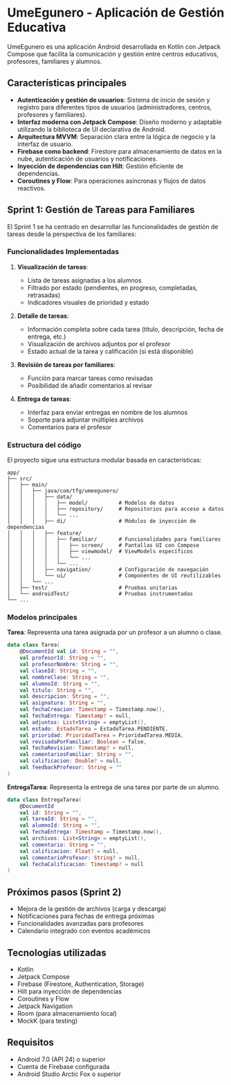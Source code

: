 # UmeEgunero - Aplicación de Gestión Educativa

UmeEgunero es una aplicación Android desarrollada en Kotlin con Jetpack Compose que facilita la comunicación y gestión entre centros educativos, profesores, familiares y alumnos.

## Características principales

- **Autenticación y gestión de usuarios**: Sistema de inicio de sesión y registro para diferentes tipos de usuarios (administradores, centros, profesores y familiares).
- **Interfaz moderna con Jetpack Compose**: Diseño moderno y adaptable utilizando la biblioteca de UI declarativa de Android.
- **Arquitectura MVVM**: Separación clara entre la lógica de negocio y la interfaz de usuario.
- **Firebase como backend**: Firestore para almacenamiento de datos en la nube, autenticación de usuarios y notificaciones.
- **Inyección de dependencias con Hilt**: Gestión eficiente de dependencias.
- **Coroutines y Flow**: Para operaciones asíncronas y flujos de datos reactivos.

## Sprint 1: Gestión de Tareas para Familiares

El Sprint 1 se ha centrado en desarrollar las funcionalidades de gestión de tareas desde la perspectiva de los familiares:

### Funcionalidades Implementadas

1. **Visualización de tareas**:
   - Lista de tareas asignadas a los alumnos
   - Filtrado por estado (pendientes, en progreso, completadas, retrasadas)
   - Indicadores visuales de prioridad y estado

2. **Detalle de tareas**:
   - Información completa sobre cada tarea (título, descripción, fecha de entrega, etc.)
   - Visualización de archivos adjuntos por el profesor
   - Estado actual de la tarea y calificación (si está disponible)

3. **Revisión de tareas por familiares**:
   - Función para marcar tareas como revisadas
   - Posibilidad de añadir comentarios al revisar

4. **Entrega de tareas**:
   - Interfaz para enviar entregas en nombre de los alumnos
   - Soporte para adjuntar múltiples archivos
   - Comentarios para el profesor

### Estructura del código

El proyecto sigue una estructura modular basada en características:

```
app/
├── src/
│   ├── main/
│   │   ├── java/com/tfg/umeegunero/
│   │   │   ├── data/
│   │   │   │   ├── model/          # Modelos de datos
│   │   │   │   ├── repository/     # Repositorios para acceso a datos
│   │   │   │   └── ...
│   │   │   ├── di/                 # Módulos de inyección de dependencias
│   │   │   ├── feature/
│   │   │   │   ├── familiar/       # Funcionalidades para familiares
│   │   │   │   │   ├── screen/     # Pantallas UI con Compose
│   │   │   │   │   ├── viewmodel/  # ViewModels específicos
│   │   │   │   │   └── ...
│   │   │   │   └── ...
│   │   │   ├── navigation/         # Configuración de navegación
│   │   │   └── ui/                 # Componentes de UI reutilizables
│   │   └── ...
│   ├── test/                       # Pruebas unitarias
│   └── androidTest/                # Pruebas instrumentadas
└── ...
```

### Modelos principales

**Tarea**: Representa una tarea asignada por un profesor a un alumno o clase.
```kotlin
data class Tarea(
    @DocumentId val id: String = "",
    val profesorId: String = "",
    val profesorNombre: String = "",
    val claseId: String = "",
    val nombreClase: String = "",
    val alumnoId: String = "",
    val titulo: String = "",
    val descripcion: String = "",
    val asignatura: String = "",
    val fechaCreacion: Timestamp = Timestamp.now(),
    val fechaEntrega: Timestamp? = null,
    val adjuntos: List<String> = emptyList(),
    val estado: EstadoTarea = EstadoTarea.PENDIENTE,
    val prioridad: PrioridadTarea = PrioridadTarea.MEDIA,
    val revisadaPorFamiliar: Boolean = false,
    val fechaRevision: Timestamp? = null,
    val comentariosFamiliar: String = "",
    val calificacion: Double? = null,
    val feedbackProfesor: String = ""
)
```

**EntregaTarea**: Representa la entrega de una tarea por parte de un alumno.
```kotlin
data class EntregaTarea(
    @DocumentId
    val id: String = "",
    val tareaId: String = "",
    val alumnoId: String = "",
    val fechaEntrega: Timestamp = Timestamp.now(),
    val archivos: List<String> = emptyList(),
    val comentario: String = "",
    val calificacion: Float? = null,
    val comentarioProfesor: String? = null,
    val fechaCalificacion: Timestamp? = null
)
```

## Próximos pasos (Sprint 2)

- Mejora de la gestión de archivos (carga y descarga)
- Notificaciones para fechas de entrega próximas
- Funcionalidades avanzadas para profesores
- Calendario integrado con eventos académicos

## Tecnologías utilizadas

- Kotlin
- Jetpack Compose
- Firebase (Firestore, Authentication, Storage)
- Hilt para inyección de dependencias
- Coroutines y Flow
- Jetpack Navigation
- Room (para almacenamiento local)
- MockK (para testing)

## Requisitos

- Android 7.0 (API 24) o superior
- Cuenta de Firebase configurada
- Android Studio Arctic Fox o superior

